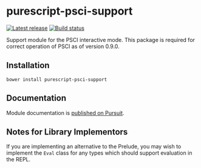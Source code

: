# purescript-psci-support

[![Latest release](http://img.shields.io/github/release/purescript/purescript-psci-support.svg)](https://github.com/purescript/purescript-psci-support/releases)
[![Build status](https://travis-ci.org/purescript/purescript-psci-support.svg?branch=master)](https://travis-ci.org/purescript/purescript-psci-support)

Support module for the PSCI interactive mode. This package is required for correct operation of PSCI as of version 0.9.0.

## Installation

```
bower install purescript-psci-support
```

## Documentation

Module documentation is [published on Pursuit](http://pursuit.purescript.org/packages/purescript-psci-support).

## Notes for Library Implementors

If you are implementing an alternative to the Prelude, you may wish to implement the `Eval` class for any types which should support evaluation in the REPL.
